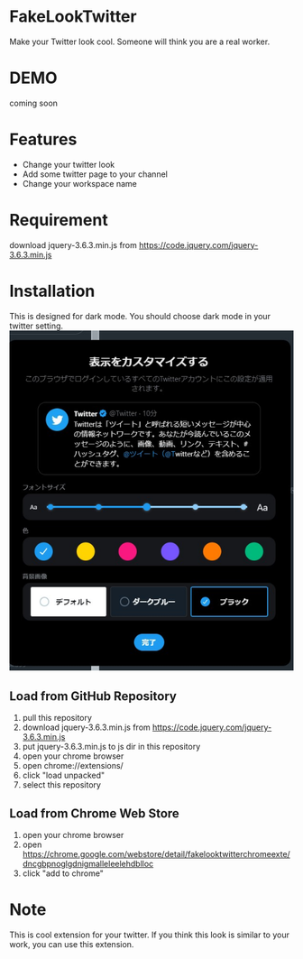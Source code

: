 # FakeLookTwitter

Make your Twitter look cool. Someone will think you are a real worker.

# DEMO

coming soon

# Features

- Change your twitter look
- Add some twitter page to your channel
- Change your workspace name

# Requirement

download jquery-3.6.3.min.js from https://code.jquery.com/jquery-3.6.3.min.js

# Installation

This is designed for dark mode.
You should choose dark mode in your twitter setting.
![Twitter Display Setting](asset\twitterDisplaySetting.jpg)

## Load from GitHub Repository

1. pull this repository
2. download jquery-3.6.3.min.js from https://code.jquery.com/jquery-3.6.3.min.js
3. put jquery-3.6.3.min.js to js dir in this repository
4. open your chrome browser
5. open chrome://extensions/
6. click "load unpacked"
7. select this repository

## Load from Chrome Web Store

1. open your chrome browser
2. open https://chrome.google.com/webstore/detail/fakelooktwitterchromeexte/dncgbpnoglgdnigmalleleelehdblloc
3. click "add to chrome"

# Note

This is cool extension for your twitter. If you think this look is similar to your work, you can use this extension.

